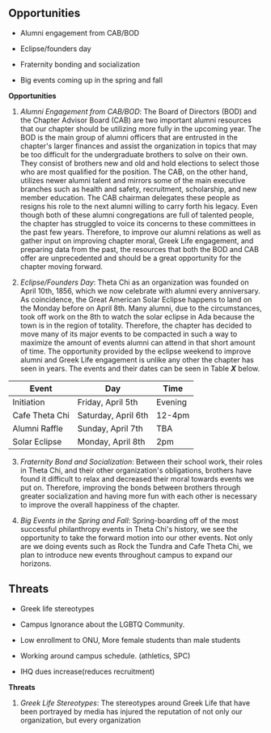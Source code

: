 
## Opportunities

- Alumni engagement from CAB/BOD

- Eclipse/founders day

- Fraternity bonding and socialization

- Big events coming up in the spring and fall

**Opportunities**

1. *Alumni Engagement from CAB/BOD*: The Board of Directors (BOD) and the Chapter Advisor Board (CAB) are two important alumni resources that our chapter should be utilizing more fully in the upcoming year. The BOD is the main group of alumni officers that are entrusted in the chapter's larger finances and assist the organization in topics that may be too difficult for the undergraduate brothers to solve on their own. They consist of brothers new and old and hold elections to select those who are most qualified for the position. The CAB, on the other hand, utilizes newer alumni talent and mirrors some of the main executive branches such as health and safety, recruitment, scholarship, and new member education. The CAB chairman delegates these people as resigns his role to the next alumni willing to carry forth his legacy. Even though both of these alumni congregations are full of talented people, the chapter has struggled to voice its concerns to these committees in the past few years. Therefore, to improve our alumni relations as well as gather input on improving chapter moral, Greek Life engagement, and preparing data from the past, the resources that both the BOD and CAB offer are unprecedented and should be a great opportunity for the chapter moving forward.
   
2. *Eclipse/Founders Day*: Theta Chi as an organization was founded on April 10th, 1856, which we now celebrate with alumni every anniversary. As coincidence, the Great American Solar Eclipse happens to land on the Monday before on April 8th. Many alumni, due to the circumstances, took off work on the 8th to watch the solar eclipse in Ada because the town is in the region of totality. Therefore, the chapter has decided to move many of its major events to be compacted in such a way to maximize the amount of events alumni can attend in that short amount of time.  The opportunity provided by the eclipse weekend to improve alumni and Greek Life engagement is unlike any other the chapter has seen in years. The events and their dates can be seen in Table ***X*** below. 

| Event          | Day                 | Time    |
| -------------- | ------------------- | ------- |
| Initiation     | Friday, April  5th  | Evening |
| Cafe Theta Chi | Saturday, April 6th | 12-4pm  |
| Alumni Raffle  | Sunday, April 7th   | TBA     |
| Solar Eclipse  | Monday, April 8th   | 2pm     |
3. *Fraternity Bond and Socialization*: Between their school work, their roles in Theta Chi, and their other organization's obligations, brothers have found it difficult to relax and decreased their moral towards events we put on. Therefore, improving the bonds between brothers through greater socialization and having more fun with each other is necessary to improve the overall happiness of the chapter.

4. *Big Events in the Spring and Fall*: Spring-boarding off of the most successful philanthropy events in Theta Chi's history, we see the opportunity to take the forward motion into our other events. Not only are we doing events such as Rock the Tundra and Cafe Theta Chi, we plan to introduce new events throughout campus to expand our horizons.


## Threats

- Greek life stereotypes 

- Campus Ignorance about the LGBTQ Community. 

- Low enrollment to ONU, More female students than male students

- Working around campus schedule. (athletics, SPC)

- IHQ dues increase(reduces recruitment)

**Threats**

1. *Greek Life Stereotypes*: The stereotypes around Greek Life that have been portrayed by media has injured the reputation of not only our organization, but every organization 